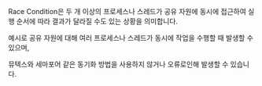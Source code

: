 Race Condition은 두 개 이상의 프로세스나 스레드가 공유 자원에 동시에 접근하여 실행 순서에 따라 결과가 달라질 수도 있는 상황을 의미합니다.

예시로 공유 자원에 대해 여러 프로세스나 스레드가 동시에 작업을 수행할 때 발생할 수 있으며,

뮤텍스와 세마포어 같은 동기화 방법을 사용하지 않거나 오류로인해 발생할 수 있습니다.
